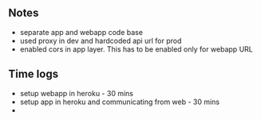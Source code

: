 ## Notes
- separate app and webapp code base
- used proxy in dev and hardcoded api url for prod
- enabled cors in app layer. This has to be enabled only for webapp URL

## Time logs
- setup webapp in heroku - 30 mins
- setup app in heroku and communicating from web - 30 mins
- 